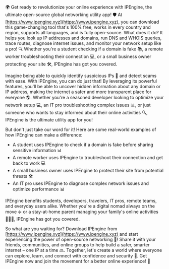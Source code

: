 🌍 Get ready to revolutionize your online experience with IPEngine, the ultimate open-source global networking utility app! 🛡️ At [https://www.ipengine.xyz](https://www.ipengine.xyz), you can download this game-changing tool that's 100% free, works in every country and region, supports all languages, and is fully open-source. What does it do? It helps you look up IP addresses and domains, run DNS and WHOIS queries, trace routes, diagnose internet issues, and monitor your network setup like a pro! 🔍 Whether you're a student checking if a domain is fake 📚, a remote worker troubleshooting their connection 💻, or a small business owner protecting your site 🛠️, IPEngine has got you covered.

Imagine being able to quickly identify suspicious IPs 👀 and detect scams with ease. With IPEngine, you can do just that! By leveraging its powerful features, you'll be able to uncover hidden information about any domain or IP address, making the internet a safer and more transparent place for everyone 🌎. Whether you're a seasoned developer looking to optimize your network setup 💻, an IT pro troubleshooting complex issues 📊, or just someone who wants to stay informed about their online activities 🔍, IPEngine is the ultimate utility app for you!

But don't just take our word for it! Here are some real-world examples of how IPEngine can make a difference:

* A student uses IPEngine to check if a domain is fake before sharing sensitive information 📊
* A remote worker uses IPEngine to troubleshoot their connection and get back to work 💻
* A small business owner uses IPEngine to protect their site from potential threats 🛠️
* An IT pro uses IPEngine to diagnose complex network issues and optimize performance 📊

IPEngine benefits students, developers, travelers, IT pros, remote teams, and everyday users alike. Whether you're a digital nomad always on the move ✈️ or a stay-at-home parent managing your family's online activities 👩‍👧‍👦, IPEngine has got you covered.

So what are you waiting for? Download IPEngine from [https://www.ipengine.xyz](https://www.ipengine.xyz) and start experiencing the power of open-source networking 🚀! Share it with your friends, communities, and online groups to help build a safer, smarter internet – one IP at a time 🔜. Together, let's create a world where everyone can explore, learn, and connect with confidence and security 💪. Get IPEngine now and join the movement for a better online experience! 🌟